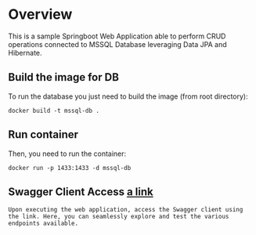 # Overview

This is a sample Springboot Web Application able to perform CRUD operations connected to MSSQL Database leveraging Data JPA and Hibernate.

## Build the image for DB

To run the database you just need to build the image (from root directory):

```
docker build -t mssql-db .
```

## Run container

Then, you need to run the container:

```
docker run -p 1433:1433 -d mssql-db
```

## Swagger Client Access [a link](http://localhost:8080/swagger-ui/index.html)

```
Upon executing the web application, access the Swagger client using the link. Here, you can seamlessly explore and test the various endpoints available.
```
